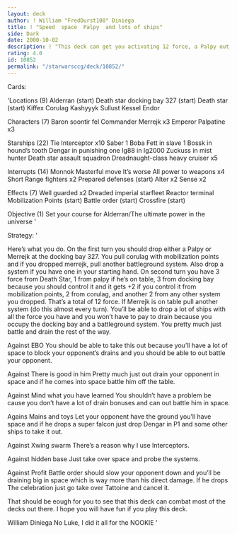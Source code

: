 ```yaml
---
layout: deck
author: ! William "FredDurst100" Diniega
title: ! "Speed  space  Palpy  and lots of ships"
side: Dark
date: 2000-10-02
description: ! "This deck can get you activating 12 force, a Palpy out to alter and sense with, and be able to swarm your opponent with bounty hunters and interceptors on the second turn."
rating: 4.0
id: 10852
permalink: "/starwarsccg/deck/10852/"
---
```

Cards: 

'Locations (9)
Alderran (start)
Death star docking bay 327 (start)
Death star (start)
Kiffex
Corulag
Kashyyyk
Sullust
Kessel
Endor

Characters (7)
Baron soontir fel
Commander Merrejk x3
Emperor Palpatine x3

Starships (22)
Tie Interceptor x10
Saber 1
Boba Fett in slave 1
Bossk in hound’s tooth
Dengar in punishing one
Ig88 in Ig2000
Zuckuss in mist hunter
Death star assault squadron
Dreadnaught-class heavy cruiser x5

Interrupts (14)
Monnok
Masterful move
It’s worse
All power to weapons x4
Short Range fighters x2
Prepared defenses (start)
Alter x2
Sense x2

Effects (7)
Well guarded x2
Dreaded imperial starfleet
Reactor terminal
Mobilization Points (start)
Battle order (start)
Crossfire (start)

Objective (1)
Set your course for Alderran/The	ultimate power in the universe
'

Strategy: '

Here’s what you do. On the first turn you should drop either a Palpy or Merrejk at the docking bay 327.  You pull corulag with mobilization points and if you dropped merrejk, pull another battleground system. Also drop a system if you have one in your starting hand.  On second turn you have 3 force from Death Star, 1 from palpy if he’s on table, 3 from docking bay because you should control it and it gets +2 if you control it from mobilization points, 2 from corulag, and another 2 from any other system you dropped.  That’s a total of 12 force. If Merrejk is on table pull another system (do this almost every turn). You’ll be able to drop a lot of ships with all the force you have and you won’t have to pay to drain because you occupy the docking bay and a battleground system. You pretty much just battle and drain the rest of the way.

Against EBO
  You should be able to take this out because you’ll have a lot of space to block your opponent’s drains and you should be able to out battle your opponent.

Against There is good in him
  Pretty much just out drain your opponent in space and if he comes into space battle him off the table.

Against Mind what you have learned
  You shouldn’t have a problem be cause you don’t have a lot of drain bonuses and can out battle him in space.

Agains Mains and toys
  Let your opponent have the ground you’ll have space and if he drops a super falcon just drop Dengar in P1 and some other ships to take it out.

Against Xwing swarm
  There’s a reason why I use Interceptors.

Against hidden base
  Just take over space and probe the systems.

Against Profit
  Battle order should slow your opponent down and you’ll be draining big in space which is way more than his direct damage. If he drops The celebration just go take over Tattoine and cancel it.

That should be eough for you to see that this deck can combat most of the decks out there. I hope you will have fun if you play this deck.

William Diniega
No Luke, I did it all for the NOOKIE '
